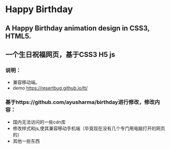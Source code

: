 # Happy Birthday

## A Happy Birthday animation design in CSS3, HTML5.
## 一个生日祝福网页，基于CSS3 H5 js 

### 说明：
 - 兼容移动端。
 - demo https://resertbug.github.io/tt/

### 基于https://github.com/ayusharma/birthday进行修改，修改内容：
 - 国内无法访问的一些cdn库
 - 修改样式和js,使其兼容移动手机端（毕竟现在没有几个专门用电脑打开的网页的）
 - 其他一些东西
